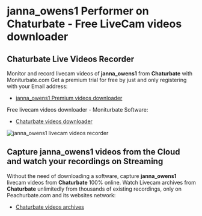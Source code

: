 # janna_owens1 Performer on Chaturbate - Free LiveCam videos downloader

## Chaturbate Live Videos Recorder

Monitor and record livecam videos of **janna_owens1** from **Chaturbate** with Moniturbate.com
Get a premium trial for free by just and only registering with your Email address:
* [janna_owens1 Premium videos downloader](https://moniturbate.com/request-demo-licence-key.html)

Free livecam videos downloader - Moniturbate Software:
* [Chaturbate videos downloader](https://moniturbate.com/moniturbate-download-software.html)

![janna_owens1 livecam videos recorder](https://peachurnet.com/templates/moniturbate-software.png)


## Capture janna_owens1 videos from the Cloud and watch your recordings on Streaming

Without the need of downloading a software, capture **janna_owens1** livecam videos from **Chaturbate** 100% online.
Watch Livecam archives from **Chaturbate** unlimitedly from thousands of existing recordings, only on Peachurbate.com and its websites network:
* [Chaturbate videos archives](https://peachurnet.com/)